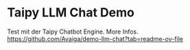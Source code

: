 # Taipy LLM Chat Demo

Test mit der Taipy Chatbot Engine.
More Infos. https://github.com/Avaiga/demo-llm-chat?tab=readme-ov-file